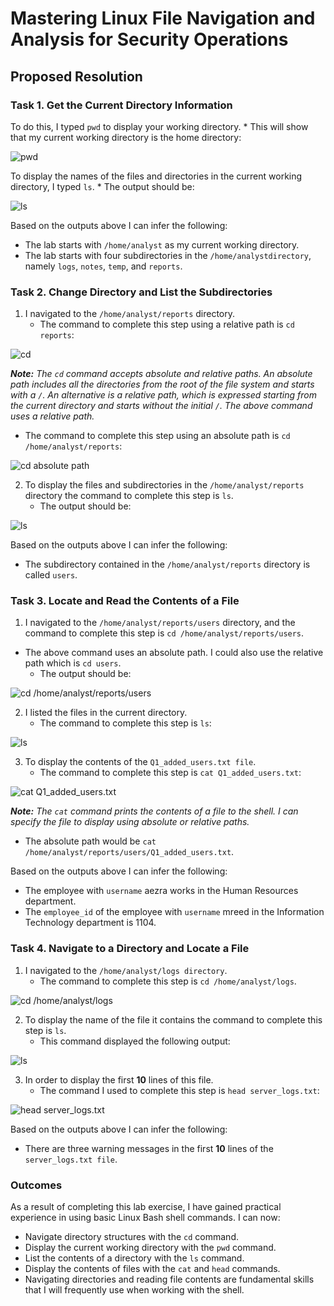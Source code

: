 # Mastering Linux File Navigation and Analysis for Security Operations

## Proposed Resolution

### Task 1. Get the Current Directory Information

To do this, I typed `pwd` to display your working directory.
    * This will show that my current working directory is the home directory:

![pwd](https://github.com/user-attachments/assets/05668ec4-36df-41f4-8059-c0d8b430a9fa)

To display the names of the files and directories in the current working directory, I typed `ls`.
    * The output should be:

![ls](https://github.com/user-attachments/assets/867dd533-9b94-45ab-8603-765b44d2fbeb)

Based on the outputs above I can infer the following:
* The lab starts with `/home/analyst` as my current working directory.
* The lab starts with four subdirectories in the `/home/analystdirectory`, namely `logs`, `notes`, `temp`, and `reports`.
  
### Task 2. Change Directory and List the Subdirectories

1. I navigated to the `/home/analyst/reports` directory.
    * The command to complete this step using a relative path is `cd reports`:

![cd](https://github.com/user-attachments/assets/0d55f873-51ad-4858-8746-311e5c7c3760)

***Note:** The `cd` command accepts absolute and relative paths. An absolute path includes all the directories from the root of the file system and starts with a `/`. An alternative is a relative path, which is expressed starting from the current directory and starts without the initial `/`. The above command uses a relative path.* 

   * The command to complete this step using an absolute path is `cd /home/analyst/reports`:

![cd absolute path](https://github.com/user-attachments/assets/43b2830a-5acc-4390-80b4-f1043f208ca9)

2. To display the files and subdirectories in the `/home/analyst/reports` directory the command to complete this step is `ls`.
    * The output should be:

![ls](https://github.com/user-attachments/assets/3a37c2b3-6375-4d48-9b79-493215499fa3)

Based on the outputs above I can infer the following:
* The subdirectory contained in the `/home/analyst/reports` directory is called `users`.

### Task 3. Locate and Read the Contents of a File

1. I navigated to the `/home/analyst/reports/users` directory, and the command to complete this step is `cd /home/analyst/reports/users`.
* The above command uses an absolute path. I could also use the relative path which is `cd users`.
    * The output should be:
  
![cd /home/analyst/reports/users](https://github.com/user-attachments/assets/926ae603-0ed6-4d80-9675-61c5d7ff30c4)

2. I listed the files in the current directory.
    * The command to complete this step is `ls`:

![ls](https://github.com/user-attachments/assets/a081c217-d15c-4c81-9a3e-e0e9ad350b53)

3. To display the contents of the `Q1_added_users.txt file`. 
    * The command to complete this step is `cat Q1_added_users.txt`:

![cat Q1_added_users.txt](https://github.com/user-attachments/assets/6b81dec1-38f8-4ba8-9995-a2802dc3df96)

***Note:** The `cat` command prints the contents of a file to the shell. I can specify the file to display using absolute or relative paths.*
* The absolute path would be `cat /home/analyst/reports/users/Q1_added_users.txt`.

Based on the outputs above I can infer the following:
* The employee with `username` aezra works in the Human Resources department.
* The `employee_id` of the employee with  `username` mreed in the Information Technology department is 1104.

### Task 4. Navigate to a Directory and Locate a File

1. I navigated to the `/home/analyst/logs directory`. 
    * The command to complete this step is `cd /home/analyst/logs`.

![cd /home/analyst/logs](https://github.com/user-attachments/assets/8014c5ac-47f5-49b1-ac87-b497c54f3b64)

2. To display the name of the file it contains the command to complete this step is `ls`.
    * This command displayed the following output:

![ls](https://github.com/user-attachments/assets/3c86101f-16df-4939-b118-a62ae5abd032)

3. In order to display the first **10** lines of this file.
    * The command I used to complete this step is `head server_logs.txt`:

![head server_logs.txt](https://github.com/user-attachments/assets/4d689ba6-d490-43ee-ba9a-b0267a84ef06)

Based on the outputs above I can infer the following:
* There are three warning messages in the first **10** lines of the `server_logs.txt file`.

### Outcomes
As a result of completing this lab exercise, I have gained practical experience in using basic Linux Bash shell commands. I can now:

* Navigate directory structures with the `cd` command.
* Display the current working directory with the `pwd` command.
* List the contents of a directory with the `ls` command.
* Display the contents of files with the `cat` and `head` commands.
* Navigating directories and reading file contents are fundamental skills that I will frequently use when working with the shell.
